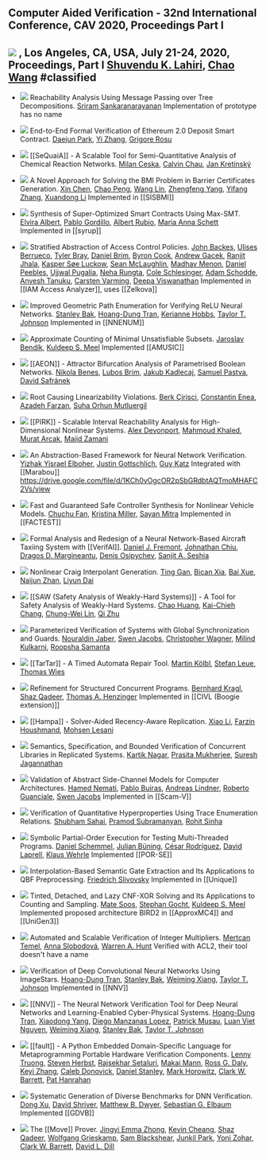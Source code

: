  ## Computer Aided Verification - 32nd International Conference, CAV 2020, Proceedings Part I
 [![](https://dblp.uni-trier.de/img/paper-oa.dark.hollow.16x16.png)](https://doi.org/https://doi.org/10.1007/978-3-030-53288-8) , Los Angeles, CA, USA, July 21-24, 2020, Proceedings, Part I
 [Shuvendu K. Lahiri](https://dblp.uni-trier.de/pid/32/2903.html), [Chao Wang](https://dblp.uni-trier.de/pid/w/ChaoWang.html)
#classified 
---
-   [![](https://dblp.uni-trier.de/img/paper-oa.dark.hollow.16x16.png)](https://doi.org/https://doi.org/10.1007/978-3-030-53288-8_30) Reachability Analysis Using Message Passing over Tree Decompositions.
    [Sriram Sankaranarayanan](https://dblp.uni-trier.de/pid/82/1542.html)
	Implementation of prototype has no name

-   [![](https://dblp.uni-trier.de/img/paper-oa.dark.hollow.16x16.png)](https://doi.org/https://doi.org/10.1007/978-3-030-53288-8_8) End-to-End Formal Verification of Ethereum 2.0 Deposit Smart Contract.
    [Daejun Park](https://dblp.uni-trier.de/pid/152/3639-1.html), [Yi Zhang](https://dblp.uni-trier.de/pid/64/6544.html), [Grigore Rosu](https://dblp.uni-trier.de/pid/r/GrigoreRosu.html)

-   [![](https://dblp.uni-trier.de/img/paper-oa.dark.hollow.16x16.png)](https://doi.org/https://doi.org/10.1007/978-3-030-53288-8_32) [[SeQuaiA]] - A Scalable Tool for Semi-Quantitative Analysis of Chemical Reaction Networks.
    [Milan Ceska](https://dblp.uni-trier.de/pid/213/3728.html), [Calvin Chau](https://dblp.uni-trier.de/pid/269/9591.html), [Jan Kretínský](https://dblp.uni-trier.de/pid/95/6511.html)

-   [![](https://dblp.uni-trier.de/img/paper-oa.dark.hollow.16x16.png)](https://doi.org/https://doi.org/10.1007/978-3-030-53288-8_29) A Novel Approach for Solving the BMI Problem in Barrier Certificates Generation.
    [Xin Chen](https://dblp.uni-trier.de/pid/24/1518-27.html), [Chao Peng](https://dblp.uni-trier.de/pid/85/6436.html), [Wang Lin](https://dblp.uni-trier.de/pid/36/5376.html), [Zhengfeng Yang](https://dblp.uni-trier.de/pid/68/3884.html), [Yifang Zhang](https://dblp.uni-trier.de/pid/227/1124.html), [Xuandong Li](https://dblp.uni-trier.de/pid/76/5446.html)
	Implemented in [[SISBMI]]

-   [![](https://dblp.uni-trier.de/img/paper-oa.dark.hollow.16x16.png)](https://doi.org/https://doi.org/10.1007/978-3-030-53288-8_10) Synthesis of Super-Optimized Smart Contracts Using Max-SMT.
    [Elvira Albert](https://dblp.uni-trier.de/pid/a/ElviraAlbert.html), [Pablo Gordillo](https://dblp.uni-trier.de/pid/167/4507.html), [Albert Rubio](https://dblp.uni-trier.de/pid/29/6684.html), [Maria Anna Schett](https://dblp.uni-trier.de/pid/185/2487.html)
	Implemented in [[syrup]]

-   [![](https://dblp.uni-trier.de/img/paper-oa.dark.hollow.16x16.png)](https://doi.org/https://doi.org/10.1007/978-3-030-53288-8_9) Stratified Abstraction of Access Control Policies.
    [John Backes](https://dblp.uni-trier.de/pid/97/8857.html), [Ulises Berrueco](https://dblp.uni-trier.de/pid/269/9629.html), [Tyler Bray](https://dblp.uni-trier.de/pid/269/9691.html), [Daniel Brim](https://dblp.uni-trier.de/pid/269/9566.html), [Byron Cook](https://dblp.uni-trier.de/pid/36/113.html), [Andrew Gacek](https://dblp.uni-trier.de/pid/84/6151.html), [Ranjit Jhala](https://dblp.uni-trier.de/pid/47/4244.html), [Kasper Søe Luckow](https://dblp.uni-trier.de/pid/13/11526.html), [Sean McLaughlin](https://dblp.uni-trier.de/pid/66/5402.html), [Madhav Menon](https://dblp.uni-trier.de/pid/159/9350.html), [Daniel Peebles](https://dblp.uni-trier.de/pid/79/6508.html), [Ujjwal Pugalia](https://dblp.uni-trier.de/pid/269/9487.html), [Neha Rungta](https://dblp.uni-trier.de/pid/66/4832.html), [Cole Schlesinger](https://dblp.uni-trier.de/pid/31/10028.html), [Adam Schodde](https://dblp.uni-trier.de/pid/269/9505.html), [Anvesh Tanuku](https://dblp.uni-trier.de/pid/269/9587.html), [Carsten Varming](https://dblp.uni-trier.de/pid/29/2675.html), [Deepa Viswanathan](https://dblp.uni-trier.de/pid/19/1723.html)
	Implemented in [[IAM Access Analyzer]], uses [[Zelkova]]

-   [![](https://dblp.uni-trier.de/img/paper-oa.dark.hollow.16x16.png)](https://doi.org/https://doi.org/10.1007/978-3-030-53288-8_4) Improved Geometric Path Enumeration for Verifying ReLU Neural Networks.
    [Stanley Bak](https://dblp.uni-trier.de/pid/16/7787.html), [Hoang-Dung Tran](https://dblp.uni-trier.de/pid/160/7295.html), [Kerianne Hobbs](https://dblp.uni-trier.de/pid/200/8219.html), [Taylor T. Johnson](https://dblp.uni-trier.de/pid/96/11505.html)
	Implemented in [[NNENUM]]

-   [![](https://dblp.uni-trier.de/img/paper-oa.dark.hollow.16x16.png)](https://doi.org/https://doi.org/10.1007/978-3-030-53288-8_21) Approximate Counting of Minimal Unsatisfiable Subsets.
    [Jaroslav Bendík](https://dblp.uni-trier.de/pid/181/7743.html), [Kuldeep S. Meel](https://dblp.uni-trier.de/pid/129/1623.html)
	Implemented [[AMUSIC]]

-   [![](https://dblp.uni-trier.de/img/paper-oa.dark.hollow.16x16.png)](https://doi.org/https://doi.org/10.1007/978-3-030-53288-8_28) [[AEON]] - Attractor Bifurcation Analysis of Parametrised Boolean Networks.
    [Nikola Benes](https://dblp.uni-trier.de/pid/71/1110.html), [Lubos Brim](https://dblp.uni-trier.de/pid/92/3060.html), [Jakub Kadlecaj](https://dblp.uni-trier.de/pid/269/9668.html), [Samuel Pastva](https://dblp.uni-trier.de/pid/167/4487.html), [David Safránek](https://dblp.uni-trier.de/pid/86/2438.html)

-   [![](https://dblp.uni-trier.de/img/paper-oa.dark.hollow.16x16.png)](https://doi.org/https://doi.org/10.1007/978-3-030-53288-8_17) Root Causing Linearizability Violations.
    [Berk Çirisci](https://dblp.uni-trier.de/pid/217/2770.html), [Constantin Enea](https://dblp.uni-trier.de/pid/72/2839.html), [Azadeh Farzan](https://dblp.uni-trier.de/pid/89/148.html), [Suha Orhun Mutluergil](https://dblp.uni-trier.de/pid/170/4198.html)

-   [![](https://dblp.uni-trier.de/img/paper-oa.dark.hollow.16x16.png)](https://doi.org/https://doi.org/10.1007/978-3-030-53288-8_27) [[PIRK]] - Scalable Interval Reachability Analysis for High-Dimensional Nonlinear Systems.
    [Alex Devonport](https://dblp.uni-trier.de/pid/236/4995.html), [Mahmoud Khaled](https://dblp.uni-trier.de/pid/153/9945.html), [Murat Arcak](https://dblp.uni-trier.de/pid/94/6666.html), [Majid Zamani](https://dblp.uni-trier.de/pid/34/9188.html)

-   [![](https://dblp.uni-trier.de/img/paper-oa.dark.hollow.16x16.png)](https://doi.org/https://doi.org/10.1007/978-3-030-53288-8_3) An Abstraction-Based Framework for Neural Network Verification.
    [Yizhak Yisrael Elboher](https://dblp.uni-trier.de/pid/251/9586.html), [Justin Gottschlich](https://dblp.uni-trier.de/pid/56/2013.html), [Guy Katz](https://dblp.uni-trier.de/pid/23/10321.html)
	Integrated with [[Marabou]]
	https://drive.google.com/file/d/1KCh0vOgcOR2pSbGRdbtAQTmoMHAFC2Vs/view

-   [![](https://dblp.uni-trier.de/img/paper-oa.dark.hollow.16x16.png)](https://doi.org/https://doi.org/10.1007/978-3-030-53288-8_31) Fast and Guaranteed Safe Controller Synthesis for Nonlinear Vehicle Models.
    [Chuchu Fan](https://dblp.uni-trier.de/pid/127/1756.html), [Kristina Miller](https://dblp.uni-trier.de/pid/269/9725.html), [Sayan Mitra](https://dblp.uni-trier.de/pid/07/3797.html)
	Implemented in [[FACTEST]]

-   [![](https://dblp.uni-trier.de/img/paper-oa.dark.hollow.16x16.png)](https://doi.org/https://doi.org/10.1007/978-3-030-53288-8_6) Formal Analysis and Redesign of a Neural Network-Based Aircraft Taxiing System with [[VerifAI]].
    [Daniel J. Fremont](https://dblp.uni-trier.de/pid/144/7602.html), [Johnathan Chiu](https://dblp.uni-trier.de/pid/249/2928.html), [Dragos D. Margineantu](https://dblp.uni-trier.de/pid/34/5356.html), [Denis Osipychev](https://dblp.uni-trier.de/pid/202/5662.html), [Sanjit A. Seshia](https://dblp.uni-trier.de/pid/s/SanjitASeshia.html)

-   [![](https://dblp.uni-trier.de/img/paper-oa.dark.hollow.16x16.png)](https://doi.org/https://doi.org/10.1007/978-3-030-53288-8_20) Nonlinear Craig Interpolant Generation.
    [Ting Gan](https://dblp.uni-trier.de/pid/50/5083.html), [Bican Xia](https://dblp.uni-trier.de/pid/07/587.html), [Bai Xue](https://dblp.uni-trier.de/pid/74/2716-1.html), [Naijun Zhan](https://dblp.uni-trier.de/pid/63/1911.html), [Liyun Dai](https://dblp.uni-trier.de/pid/08/10346.html)

-   [![](https://dblp.uni-trier.de/img/paper-oa.dark.hollow.16x16.png)](https://doi.org/https://doi.org/10.1007/978-3-030-53288-8_26) [[SAW (Safety Analysis of Weakly-Hard Systems)]] - A Tool for Safety Analysis of Weakly-Hard Systems.
    [Chao Huang](https://dblp.uni-trier.de/pid/18/4087.html), [Kai-Chieh Chang](https://dblp.uni-trier.de/pid/199/8216.html), [Chung-Wei Lin](https://dblp.uni-trier.de/pid/87/11.html), [Qi Zhu](https://dblp.uni-trier.de/pid/66/5923-2.html)

-   [![](https://dblp.uni-trier.de/img/paper-oa.dark.hollow.16x16.png)](https://doi.org/https://doi.org/10.1007/978-3-030-53288-8_15) Parameterized Verification of Systems with Global Synchronization and Guards.
    [Nouraldin Jaber](https://dblp.uni-trier.de/pid/194/4203.html), [Swen Jacobs](https://dblp.uni-trier.de/pid/73/6880.html), [Christopher Wagner](https://dblp.uni-trier.de/pid/59/6876.html), [Milind Kulkarni](https://dblp.uni-trier.de/pid/47/1003.html), [Roopsha Samanta](https://dblp.uni-trier.de/pid/78/7445.html)

-   [![](https://dblp.uni-trier.de/img/paper-oa.dark.hollow.16x16.png)](https://doi.org/https://doi.org/10.1007/978-3-030-53288-8_25) [[TarTar]] - A Timed Automata Repair Tool.
    [Martin Kölbl](https://dblp.uni-trier.de/pid/221/1706.html), [Stefan Leue](https://dblp.uni-trier.de/pid/20/6822.html), [Thomas Wies](https://dblp.uni-trier.de/pid/23/5398.html)

-   [![](https://dblp.uni-trier.de/img/paper-oa.dark.hollow.16x16.png)](https://doi.org/https://doi.org/10.1007/978-3-030-53288-8_14) Refinement for Structured Concurrent Programs.
    [Bernhard Kragl](https://dblp.uni-trier.de/pid/138/6924.html), [Shaz Qadeer](https://dblp.uni-trier.de/pid/q/ShazQadeer.html), [Thomas A. Henzinger](https://dblp.uni-trier.de/pid/h/ThomasAHenzinger.html)
	Implemented in [[CIVL (Boogie extension)]]

-   [![](https://dblp.uni-trier.de/img/paper-oa.dark.hollow.16x16.png)](https://doi.org/https://doi.org/10.1007/978-3-030-53288-8_16) [[Hampa]] - Solver-Aided Recency-Aware Replication.
    [Xiao Li](https://dblp.uni-trier.de/pid/66/2069.html), [Farzin Houshmand](https://dblp.uni-trier.de/pid/232/9988.html), [Mohsen Lesani](https://dblp.uni-trier.de/pid/82/2603.html)

-   [![](https://dblp.uni-trier.de/img/paper-oa.dark.hollow.16x16.png)](https://doi.org/https://doi.org/10.1007/978-3-030-53288-8_13) Semantics, Specification, and Bounded Verification of Concurrent Libraries in Replicated Systems.
    [Kartik Nagar](https://dblp.uni-trier.de/pid/120/1805.html), [Prasita Mukherjee](https://dblp.uni-trier.de/pid/263/6983.html), [Suresh Jagannathan](https://dblp.uni-trier.de/pid/j/SJagannathan.html)

-   [![](https://dblp.uni-trier.de/img/paper-oa.dark.hollow.16x16.png)](https://doi.org/https://doi.org/10.1007/978-3-030-53288-8_12) Validation of Abstract Side-Channel Models for Computer Architectures.
    [Hamed Nemati](https://dblp.uni-trier.de/pid/127/4008.html), [Pablo Buiras](https://dblp.uni-trier.de/pid/07/7975.html), [Andreas Lindner](https://dblp.uni-trier.de/pid/28/610.html), [Roberto Guanciale](https://dblp.uni-trier.de/pid/12/5314.html), [Swen Jacobs](https://dblp.uni-trier.de/pid/73/6880.html)
	Implemented in [[Scam-V]]

-   [![](https://dblp.uni-trier.de/img/paper-oa.dark.hollow.16x16.png)](https://doi.org/https://doi.org/10.1007/978-3-030-53288-8_11) Verification of Quantitative Hyperproperties Using Trace Enumeration Relations.
    [Shubham Sahai](https://dblp.uni-trier.de/pid/170/7496.html), [Pramod Subramanyan](https://dblp.uni-trier.de/pid/27/8110.html), [Rohit Sinha](https://dblp.uni-trier.de/pid/04/4646-1.html)

-   [![](https://dblp.uni-trier.de/img/paper-oa.dark.hollow.16x16.png)](https://doi.org/https://doi.org/10.1007/978-3-030-53288-8_18) Symbolic Partial-Order Execution for Testing Multi-Threaded Programs.
    [Daniel Schemmel](https://dblp.uni-trier.de/pid/119/0975.html), [Julian Büning](https://dblp.uni-trier.de/pid/223/5126.html), [César Rodríguez](https://dblp.uni-trier.de/pid/74/9958.html), [David Laprell](https://dblp.uni-trier.de/pid/265/5614.html), [Klaus Wehrle](https://dblp.uni-trier.de/pid/w/KlausWehrle.html)
	Implemented [[POR-SE]]

-   [![](https://dblp.uni-trier.de/img/paper-oa.dark.hollow.16x16.png)](https://doi.org/https://doi.org/10.1007/978-3-030-53288-8_24) Interpolation-Based Semantic Gate Extraction and Its Applications to QBF Preprocessing.
    [Friedrich Slivovsky](https://dblp.uni-trier.de/pid/55/10962.html)
	Implemented in [[Unique]]

-   [![](https://dblp.uni-trier.de/img/paper-oa.dark.hollow.16x16.png)](https://doi.org/https://doi.org/10.1007/978-3-030-53288-8_22) Tinted, Detached, and Lazy CNF-XOR Solving and Its Applications to Counting and Sampling.
    [Mate Soos](https://dblp.uni-trier.de/pid/32/7137.html), [Stephan Gocht](https://dblp.uni-trier.de/pid/205/6044.html), [Kuldeep S. Meel](https://dblp.uni-trier.de/pid/129/1623.html)
	Implemented proposed architecture BIRD2 in [[ApproxMC4]] and [[UniGen3]]

-   [![](https://dblp.uni-trier.de/img/paper-oa.dark.hollow.16x16.png)](https://doi.org/https://doi.org/10.1007/978-3-030-53288-8_23) Automated and Scalable Verification of Integer Multipliers.
    [Mertcan Temel](https://dblp.uni-trier.de/pid/269/9779.html), [Anna Slobodová](https://dblp.uni-trier.de/pid/34/5435.html), [Warren A. Hunt](https://dblp.uni-trier.de/pid/09/7554.html)
	Verified with ACL2, their tool doesn't have a name

-   [![](https://dblp.uni-trier.de/img/paper-oa.dark.hollow.16x16.png)](https://doi.org/https://doi.org/10.1007/978-3-030-53288-8_2) Verification of Deep Convolutional Neural Networks Using ImageStars.
    [Hoang-Dung Tran](https://dblp.uni-trier.de/pid/160/7295.html), [Stanley Bak](https://dblp.uni-trier.de/pid/16/7787.html), [Weiming Xiang](https://dblp.uni-trier.de/pid/72/5686.html), [Taylor T. Johnson](https://dblp.uni-trier.de/pid/96/11505.html)
	Implemented in [[NNV]]

-   [![](https://dblp.uni-trier.de/img/paper-oa.dark.hollow.16x16.png)](https://doi.org/https://doi.org/10.1007/978-3-030-53288-8_1) [[NNV]] - The Neural Network Verification Tool for Deep Neural Networks and Learning-Enabled Cyber-Physical Systems.
    [Hoang-Dung Tran](https://dblp.uni-trier.de/pid/160/7295.html), [Xiaodong Yang](https://dblp.uni-trier.de/pid/19/1551.html), [Diego Manzanas Lopez](https://dblp.uni-trier.de/pid/215/3580.html), [Patrick Musau](https://dblp.uni-trier.de/pid/215/3389.html), [Luan Viet Nguyen](https://dblp.uni-trier.de/pid/144/7613.html), [Weiming Xiang](https://dblp.uni-trier.de/pid/72/5686.html), [Stanley Bak](https://dblp.uni-trier.de/pid/16/7787.html), [Taylor T. Johnson](https://dblp.uni-trier.de/pid/96/11505.html)

-   [![](https://dblp.uni-trier.de/img/paper-oa.dark.hollow.16x16.png)](https://doi.org/https://doi.org/10.1007/978-3-030-53288-8_19) [[fault]] - A Python Embedded Domain-Specific Language for Metaprogramming Portable Hardware Verification Components.
    [Lenny Truong](https://dblp.uni-trier.de/pid/173/8194.html), [Steven Herbst](https://dblp.uni-trier.de/pid/164/5403.html), [Rajsekhar Setaluri](https://dblp.uni-trier.de/pid/148/6519.html), [Makai Mann](https://dblp.uni-trier.de/pid/233/0746.html), [Ross G. Daly](https://dblp.uni-trier.de/pid/149/0146.html), [Keyi Zhang](https://dblp.uni-trier.de/pid/164/6584.html), [Caleb Donovick](https://dblp.uni-trier.de/pid/160/0667.html), [Daniel Stanley](https://dblp.uni-trier.de/pid/253/7515.html), [Mark Horowitz](https://dblp.uni-trier.de/pid/h/MarkHorowitz.html), [Clark W. Barrett](https://dblp.uni-trier.de/pid/b/ClarkWBarrett.html), [Pat Hanrahan](https://dblp.uni-trier.de/pid/h/PatHanrahan.html)

-   [![](https://dblp.uni-trier.de/img/paper-oa.dark.hollow.16x16.png)](https://doi.org/https://doi.org/10.1007/978-3-030-53288-8_5) Systematic Generation of Diverse Benchmarks for DNN Verification.
    [Dong Xu](https://dblp.uni-trier.de/pid/09/3493.html), [David Shriver](https://dblp.uni-trier.de/pid/202/8415.html), [Matthew B. Dwyer](https://dblp.uni-trier.de/pid/d/MatthewBDwyer.html), [Sebastian G. Elbaum](https://dblp.uni-trier.de/pid/e/SebastianGElbaum.html)
	Implemented [[GDVB]]

-   [![](https://dblp.uni-trier.de/img/paper-oa.dark.hollow.16x16.png)](https://doi.org/https://doi.org/10.1007/978-3-030-53288-8_7) The [[Move]] Prover.
    [Jingyi Emma Zhong](https://dblp.uni-trier.de/pid/269/9589.html), [Kevin Cheang](https://dblp.uni-trier.de/pid/239/0135.html), [Shaz Qadeer](https://dblp.uni-trier.de/pid/q/ShazQadeer.html), [Wolfgang Grieskamp](https://dblp.uni-trier.de/pid/g/WolfgangGrieskamp.html), [Sam Blackshear](https://dblp.uni-trier.de/pid/86/8008.html), [Junkil Park](https://dblp.uni-trier.de/pid/02/8785.html), [Yoni Zohar](https://dblp.uni-trier.de/pid/147/6088.html), [Clark W. Barrett](https://dblp.uni-trier.de/pid/b/ClarkWBarrett.html), [David L. Dill](https://dblp.uni-trier.de/pid/d/DavidLDill.html)


